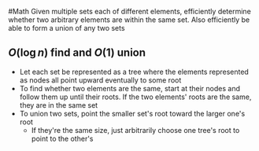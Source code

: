 #Math 
Given multiple sets each of different elements, efficiently determine whether two arbitrary elements are within the same set. Also efficiently be able to form a union of any two sets
## $\displaystyle O(\log n)$ find and $\displaystyle O(1)$ union
* Let each set be represented as a tree where the elements represented as nodes all point upward eventually to some root
* To find whether two elements are the same, start at their nodes and follow them up until their roots. If the two elements' roots are the same, they are in the same set
* To union two sets, point the smaller set's root toward the larger one's root
	* If they're the same size, just arbitrarily choose one tree's root to point to the other's